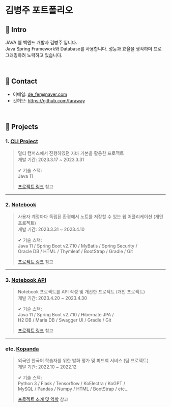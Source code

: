 # 김병주 포트폴리오

## :pushpin: Intro
JAVA 웹 백엔드 개발자 김병주 입니다.   
Java Spring Framework와 Database를 사용합니다. 성능과 효율을 생각하며 프로그래밍하려 노력하고 있습니다.

</br>

## :pushpin: Contact
- 이메일: de_fer@naver.com
- 깃허브: https://github.com/faraway

</br>

## :pushpin: Projects

### 1. [CLI Project](https://github.com/INGPlay/JavaBasicProject)
>멀티 캠퍼스에서 진행하였던 자바 기본을 활용한 프로젝트  
>개발 기간: 2023.3.17 ~ 2023.3.31  
>  
>✔ 기술 스택:  
>Java 11
>
>[프로젝트 링크](https://github.com/INGPlay/SpringMVC_Practice) 참고

---

### 2. [Notebook](https://github.com/INGPlay/SpringMVC_Practice)
>사용자 계정마다 독립된 환경에서 노트를 저장할 수 있는 웹 어플리케이션 (개인 프로젝트)  
>개발 기간: 2023.3.31 ~ 2023.4.10  
>  
>✔ 기술 스택:  
>Java 11 / Spring Boot v2.7.10 / MyBatis / Spring Security /  
>Oracle DB / HTML / Thymleaf / BootStrap / Gradle / Git
>  
>[프로젝트 링크](https://github.com/INGPlay/SpringMVC_Practice) 참고

---

### 3. [Notebook API](https://github.com/INGPlay/Spring_API_JPA_example)
>Notebook 프로젝트를 API 작성 및 개선한 프로젝트 (개인 프로젝트)  
>개발 기간: 2023.4.20 ~ 2023.4.30 
>  
>✔ 기술 스택:  
>Java 11 / Spring Boot v2.7.10 / Hibernate JPA /  
>H2 DB / Maria DB / Swagger UI / Gradle / Git
>  
>[프로젝트 링크](https://github.com/INGPlay/Spring_API_JPA_example) 참고

---

### etc. [Kopanda](https://docs.google.com/presentation/d/1pBwJjTmGPJO357GKYYWPZApCdTJhJGyzAf1A71sZ0D0/edit?usp=sharing)
>외국인 한국어 학습자를 위한 발화 평가 및 피드백 서비스  (팀 프로젝트)  
>개발 기간: 2022.10 ~ 2022.12
>  
>✔ 기술 스택:  
>Python 3 / Flask / Tensorflow / KoElectra / KoGPT /  
>MySQL / Pandas / Numpy / HTML / BootStrap / etc...
>  
>[프로젝트 소개 및 역할](https://docs.google.com/presentation/d/1pBwJjTmGPJO357GKYYWPZApCdTJhJGyzAf1A71sZ0D0/edit?usp=sharing) 참고